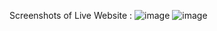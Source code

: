 Screenshots of Live Website :
![image](https://github.com/Harsh7wardhan/Cuvette/assets/84726898/54b17bcd-053d-4aa9-8d67-579778e7886d)
![image](https://github.com/Harsh7wardhan/Cuvette/assets/84726898/1d07ddfd-60c5-4e43-b001-67479ef8c2c7)


